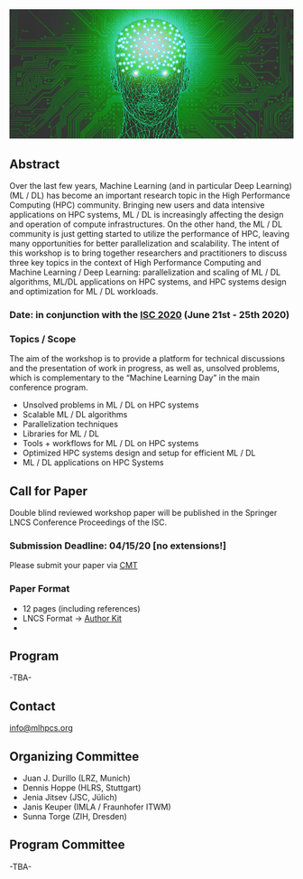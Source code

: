 <img src="MLHPCS.png">

## Abstract
Over the last few years, Machine Learning (and in particular Deep Learning) (ML / DL) has become an important research topic in the High Performance Computing (HPC) community. Bringing new users and data intensive applications on HPC systems, ML / DL is increasingly affecting the design and operation of compute infrastructures. On the other hand, the ML / DL community is just getting started to utilize the performance of HPC, leaving many opportunities for better parallelization and scalability. The intent of this workshop is to bring together researchers and practitioners to discuss three key topics in the context of High Performance Computing and Machine Learning / Deep Learning: parallelization and scaling of ML / DL algorithms, ML/DL applications on HPC systems, and HPC systems design and optimization for ML / DL workloads.  

### Date: in conjunction with the [ISC 2020](https://www.isc-hpc.com/) (June 21st - 25th 2020)

### Topics / Scope
The aim of the workshop is to provide a platform for technical discussions and the presentation of work in progress, as well as, unsolved problems, which is complementary to the “Machine Learning Day” in the main conference program.

* Unsolved problems in ML / DL on HPC systems
* Scalable ML / DL algorithms
* Parallelization techniques 
* Libraries for ML / DL
* Tools + workflows for ML / DL on HPC systems
* Optimized HPC systems design and setup for efficient ML / DL 
* ML / DL applications on HPC Systems 

## Call for Paper
Double blind reviewed workshop paper will be published in the Springer LNCS Conference Proceedings of the ISC.

### Submission Deadline: 04/15/20 [no extensions!]
Please submit your paper via [CMT](https://cmt3.research.microsoft.com/MLHPCS2020.)

### Paper Format
* 12 pages (including references)
* LNCS Format -> [Author Kit](https://www.springer.com/gp/computer-science/lncs/conference-proceedings-guidelines)
* 

## Program
-TBA- 

## Contact
info@mlhpcs.org

## Organizing Committee
* Juan J. Durillo (LRZ, Munich)
* Dennis Hoppe (HLRS, Stuttgart)
* Jenia Jitsev (JSC, Jülich)
* Janis Keuper (IMLA / Fraunhofer ITWM)
* Sunna Torge (ZIH, Dresden)

## Program Committee
-TBA- 
